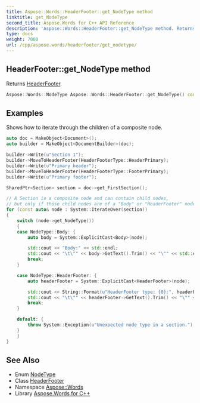```yaml
---
title: Aspose::Words::HeaderFooter::get_NodeType method
linktitle: get_NodeType
second_title: Aspose.Words for C++ API Reference
description: 'Aspose::Words::HeaderFooter::get_NodeType method. Returns HeaderFooter in C++.'
type: docs
weight: 7000
url: /cpp/aspose.words/headerfooter/get_nodetype/
---
```

## HeaderFooter::get_NodeType method


Returns [HeaderFooter](../../nodetype/).

```cpp
Aspose::Words::NodeType Aspose::Words::HeaderFooter::get_NodeType() const override
```


## Examples



Shows how to iterate through the children of a composite node. 
```cpp
auto doc = MakeObject<Document>();
auto builder = MakeObject<DocumentBuilder>(doc);

builder->Write(u"Section 1");
builder->MoveToHeaderFooter(HeaderFooterType::HeaderPrimary);
builder->Write(u"Primary header");
builder->MoveToHeaderFooter(HeaderFooterType::FooterPrimary);
builder->Write(u"Primary footer");

SharedPtr<Section> section = doc->get_FirstSection();

// A Section is a composite node and can contain child nodes,
// but only if those child nodes are of a "Body" or "HeaderFooter" node type.
for (const auto& node : System::IterateOver(section))
{
    switch (node->get_NodeType())
    {
    case NodeType::Body: {
        auto body = System::ExplicitCast<Body>(node);

        std::cout << "Body:" << std::endl;
        std::cout << "\t\"" << body->GetText().Trim() << "\"" << std::endl;
        break;
    }

    case NodeType::HeaderFooter: {
        auto headerFooter = System::ExplicitCast<HeaderFooter>(node);

        std::cout << String::Format(u"HeaderFooter type: {0}:", headerFooter->get_HeaderFooterType()) << std::endl;
        std::cout << "\t\"" << headerFooter->GetText().Trim() << "\"" << std::endl;
        break;
    }

    default: {
        throw System::Exception(u"Unexpected node type in a section.");
    }
    }
}
```

## See Also

* Enum [NodeType](../../nodetype/)
* Class [HeaderFooter](../)
* Namespace [Aspose::Words](../../)
* Library [Aspose.Words for C++](../../../)
